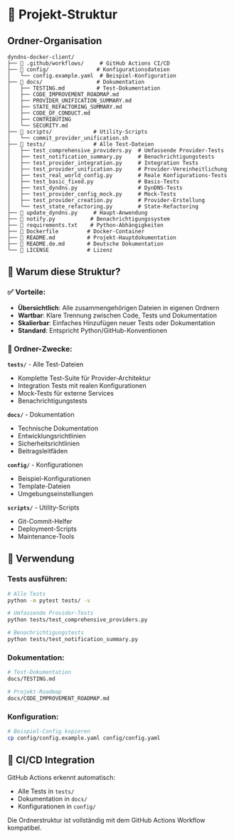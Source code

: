 # 📁 Projekt-Struktur

## Ordner-Organisation

```
dyndns-docker-client/
├── 📂 .github/workflows/     # GitHub Actions CI/CD
├── 📂 config/               # Konfigurationsdateien
│   └── config.example.yaml  # Beispiel-Konfiguration
├── 📂 docs/                 # Dokumentation
│   ├── TESTING.md          # Test-Dokumentation
│   ├── CODE_IMPROVEMENT_ROADMAP.md
│   ├── PROVIDER_UNIFICATION_SUMMARY.md
│   ├── STATE_REFACTORING_SUMMARY.md
│   ├── CODE_OF_CONDUCT.md
│   ├── CONTRIBUTING
│   └── SECURITY.md
├── 📂 scripts/             # Utility-Scripts
│   └── commit_provider_unification.sh
├── 📂 tests/               # Alle Test-Dateien
│   ├── test_comprehensive_providers.py  # Umfassende Provider-Tests
│   ├── test_notification_summary.py     # Benachrichtigungstests
│   ├── test_provider_integration.py     # Integration Tests
│   ├── test_provider_unification.py     # Provider-Vereinheitlichung
│   ├── test_real_world_config.py        # Reale Konfigurations-Tests
│   ├── test_basic_fixed.py              # Basis-Tests
│   ├── test_dyndns.py                   # DynDNS-Tests
│   ├── test_provider_config_mock.py     # Mock-Tests
│   ├── test_provider_creation.py        # Provider-Erstellung
│   └── test_state_refactoring.py        # State-Refactoring
├── 📄 update_dyndns.py     # Haupt-Anwendung
├── 📄 notify.py           # Benachrichtigungssystem
├── 📄 requirements.txt    # Python-Abhängigkeiten
├── 📄 Dockerfile         # Docker-Container
├── 📄 README.md          # Projekt-Hauptdokumentation
├── 📄 README.de.md       # Deutsche Dokumentation
└── 📄 LICENSE            # Lizenz
```

## 🎯 Warum diese Struktur?

### ✅ Vorteile:
- **Übersichtlich**: Alle zusammengehörigen Dateien in eigenen Ordnern
- **Wartbar**: Klare Trennung zwischen Code, Tests und Dokumentation
- **Skalierbar**: Einfaches Hinzufügen neuer Tests oder Dokumentation
- **Standard**: Entspricht Python/GitHub-Konventionen

### 📂 Ordner-Zwecke:

**`tests/`** - Alle Test-Dateien
- Komplette Test-Suite für Provider-Architektur
- Integration Tests mit realen Konfigurationen
- Mock-Tests für externe Services
- Benachrichtigungstests

**`docs/`** - Dokumentation
- Technische Dokumentation
- Entwicklungsrichtlinien
- Sicherheitsrichtlinien
- Beitragsleitfäden

**`config/`** - Konfigurationen
- Beispiel-Konfigurationen
- Template-Dateien
- Umgebungseinstellungen

**`scripts/`** - Utility-Scripts
- Git-Commit-Helfer
- Deployment-Scripts
- Maintenance-Tools

## 🚀 Verwendung

### Tests ausführen:
```bash
# Alle Tests
python -m pytest tests/ -v

# Umfassende Provider-Tests
python tests/test_comprehensive_providers.py

# Benachrichtigungstests
python tests/test_notification_summary.py
```

### Dokumentation:
```bash
# Test-Dokumentation
docs/TESTING.md

# Projekt-Roadmap
docs/CODE_IMPROVEMENT_ROADMAP.md
```

### Konfiguration:
```bash
# Beispiel-Config kopieren
cp config/config.example.yaml config/config.yaml
```

## 🔄 CI/CD Integration

GitHub Actions erkennt automatisch:
- Alle Tests in `tests/`
- Dokumentation in `docs/`
- Konfigurationen in `config/`

Die Ordnerstruktur ist vollständig mit dem GitHub Actions Workflow kompatibel.
